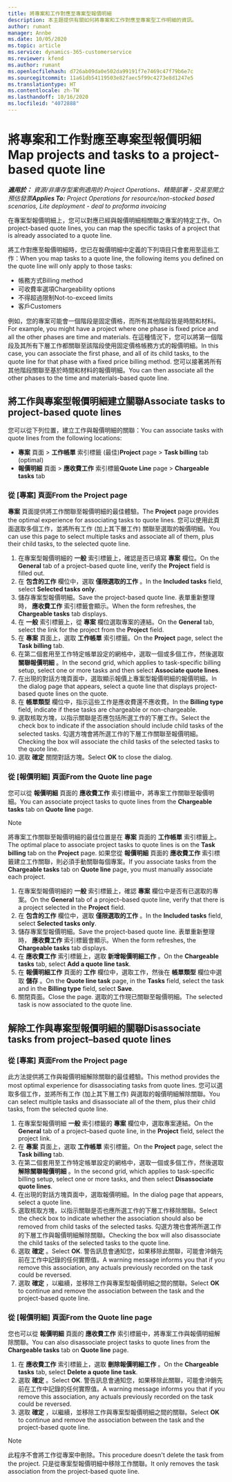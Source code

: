 ```yaml
---
title: 將專案和工作對應至專案型報價明細
description: 本主題提供有關如何將專案和工作對應至專案型工作明細的資訊。
author: rumant
manager: Annbe
ms.date: 10/05/2020
ms.topic: article
ms.service: dynamics-365-customerservice
ms.reviewer: kfend
ms.author: rumant
ms.openlocfilehash: d726ab09da0e502da99191f7e7469c47f79b6e7c
ms.sourcegitcommit: 11a61db54119503e82faec5f99c4273e8d1247e5
ms.translationtype: HT
ms.contentlocale: zh-TW
ms.lasthandoff: 10/16/2020
ms.locfileid: "4072888"
---
```

# <a name="map-projects-and-tasks-to-a-project-based-quote-line"></a><span data-ttu-id="1de89-103">將專案和工作對應至專案型報價明細</span><span class="sxs-lookup"><span data-stu-id="1de89-103">Map projects and tasks to a project-based quote line</span></span>

<span data-ttu-id="1de89-104">_**適用於：** 資源/非庫存型案例適用的 Project Operations、精簡部署 - 交易至開立預估發票_</span><span class="sxs-lookup"><span data-stu-id="1de89-104">_**Applies To:** Project Operations for resource/non-stocked based scenarios, Lite deployment - deal to proforma invoicing_</span></span>

<span data-ttu-id="1de89-105">在專案型報價明細上，您可以對應已經與報價明細相關聯之專案的特定工作。</span><span class="sxs-lookup"><span data-stu-id="1de89-105">On project-based quote lines, you can map the specific tasks of a project that is already associated to a quote line.</span></span>

<span data-ttu-id="1de89-106">將工作對應至報價明細時，您已在報價明細中定義的下列項目只會套用至這些工作：</span><span class="sxs-lookup"><span data-stu-id="1de89-106">When you map tasks to a quote line, the following items you defined on the quote line will only apply to those tasks:</span></span>

- <span data-ttu-id="1de89-107">帳務方式</span><span class="sxs-lookup"><span data-stu-id="1de89-107">Billing method</span></span>
- <span data-ttu-id="1de89-108">可收費率選項</span><span class="sxs-lookup"><span data-stu-id="1de89-108">Chargeability options</span></span>
- <span data-ttu-id="1de89-109">不得超過限制</span><span class="sxs-lookup"><span data-stu-id="1de89-109">Not-to-exceed limits</span></span>
- <span data-ttu-id="1de89-110">客戶</span><span class="sxs-lookup"><span data-stu-id="1de89-110">Customers</span></span>

<span data-ttu-id="1de89-111">例如，您的專案可能會一個階段是固定價格，而所有其他階段皆是時間和材料。</span><span class="sxs-lookup"><span data-stu-id="1de89-111">For example, you might have a project where one phase is fixed price and all the other phases are time and materials.</span></span> <span data-ttu-id="1de89-112">在這種情況下，您可以將第一個階段及其所有下層工作都關聯至該階段使用固定價格帳務方式的報價明細。</span><span class="sxs-lookup"><span data-stu-id="1de89-112">In this case, you can associate the first phase, and all of its child tasks, to the quote line for that phase with a fixed price billing method.</span></span> <span data-ttu-id="1de89-113">您可以接著將所有其他階段關聯至基於時間和材料的報價明細。</span><span class="sxs-lookup"><span data-stu-id="1de89-113">You can then associate all the other phases to the time and materials-based quote line.</span></span>

## <a name="associate-tasks-to-project-based-quote-lines"></a><span data-ttu-id="1de89-114">將工作與專案型報價明細建立關聯</span><span class="sxs-lookup"><span data-stu-id="1de89-114">Associate tasks to project-based quote lines</span></span>

<span data-ttu-id="1de89-115">您可以從下列位置，建立工作與報價明細的關聯：</span><span class="sxs-lookup"><span data-stu-id="1de89-115">You can associate tasks with quote lines from the following locations:</span></span>

- <span data-ttu-id="1de89-116">**專案** 頁面 > **工作帳單** 索引標籤 (最佳)</span><span class="sxs-lookup"><span data-stu-id="1de89-116">**Project** page > **Task billing** tab (optimal)</span></span>
- <span data-ttu-id="1de89-117">**報價明細** 頁面 > **應收費工作** 索引標籤</span><span class="sxs-lookup"><span data-stu-id="1de89-117">**Quote Line** page > **Chargeable tasks** tab</span></span> 

### <a name="from-the-project-page"></a><span data-ttu-id="1de89-118">從 [專案] 頁面</span><span class="sxs-lookup"><span data-stu-id="1de89-118">From the Project page</span></span>

<span data-ttu-id="1de89-119">**專案** 頁面提供將工作關聯至報價明細的最佳體驗。</span><span class="sxs-lookup"><span data-stu-id="1de89-119">The **Project** page provides the optimal experience for associating tasks to quote lines.</span></span> <span data-ttu-id="1de89-120">您可以使用此頁面選取多個工作，並將所有工作 (加上其下層工作) 關聯至選取的報價明細。</span><span class="sxs-lookup"><span data-stu-id="1de89-120">You can use this page to select multiple tasks and associate all of them, plus their child tasks, to the selected quote line.</span></span>

1. <span data-ttu-id="1de89-121">在專案型報價明細的 **一般** 索引標籤上，確認是否已填寫 **專案** 欄位。</span><span class="sxs-lookup"><span data-stu-id="1de89-121">On the **General** tab of a project–based quote line, verify the **Project** field is filled out.</span></span>
2. <span data-ttu-id="1de89-122">在 **包含的工作** 欄位中，選取 **僅限選取的工作** 。</span><span class="sxs-lookup"><span data-stu-id="1de89-122">In the **Included tasks** field, select **Selected tasks only**.</span></span>
3. <span data-ttu-id="1de89-123">儲存專案型報價明細。</span><span class="sxs-lookup"><span data-stu-id="1de89-123">Save the project-based quote line.</span></span> <span data-ttu-id="1de89-124">表單重新整理時， **應收費工作** 索引標籤會顯示。</span><span class="sxs-lookup"><span data-stu-id="1de89-124">When the form refreshes, the **Chargeable tasks** tab displays.</span></span>
4. <span data-ttu-id="1de89-125">在 **一般** 索引標籤上，從 **專案** 欄位選取專案的連結。</span><span class="sxs-lookup"><span data-stu-id="1de89-125">On the **General** tab, select the link for the project from the **Project** field.</span></span>
5. <span data-ttu-id="1de89-126">在 **專案** 頁面上，選取 **工作帳單** 索引標籤。</span><span class="sxs-lookup"><span data-stu-id="1de89-126">On the **Project** page, select the **Task billing** tab.</span></span>
6. <span data-ttu-id="1de89-127">在第二個套用至工作特定帳單設定的網格中，選取一個或多個工作，然後選取 **關聯報價明細** 。</span><span class="sxs-lookup"><span data-stu-id="1de89-127">In the second grid, which applies to task-specific billing setup, select one or more tasks and then select **Associate quote lines**.</span></span>
7. <span data-ttu-id="1de89-128">在出現的對話方塊頁面中，選取顯示報價上專案型報價明細的報價明細。</span><span class="sxs-lookup"><span data-stu-id="1de89-128">In the dialog page that appears, select a quote line that displays project-based quote lines on the quote.</span></span>
8. <span data-ttu-id="1de89-129">在 **帳單類型** 欄位中，指示這些工作是應收費還不應收費。</span><span class="sxs-lookup"><span data-stu-id="1de89-129">In the **Billing type** field, indicate if these tasks are chargeable or non-chargeable.</span></span>
9. <span data-ttu-id="1de89-130">選取核取方塊，以指示關聯是否應包括所選工作的下層工作。</span><span class="sxs-lookup"><span data-stu-id="1de89-130">Select the check box to indicate if the association should include child tasks of the selected tasks.</span></span> <span data-ttu-id="1de89-131">勾選方塊會將所選工作的下層工作關聯至報價明細。</span><span class="sxs-lookup"><span data-stu-id="1de89-131">Checking the box will associate the child tasks of the selected tasks to the quote line.</span></span>
10. <span data-ttu-id="1de89-132">選取 **確定** 關閉對話方塊。</span><span class="sxs-lookup"><span data-stu-id="1de89-132">Select **OK** to close the dialog.</span></span>

### <a name="from-the-quote-line-page"></a><span data-ttu-id="1de89-133">從 [報價明細] 頁面</span><span class="sxs-lookup"><span data-stu-id="1de89-133">From the Quote line page</span></span>

<span data-ttu-id="1de89-134">您可以從 **報價明細** 頁面的 **應收費工作** 索引標籤中，將專案工作關聯至報價明細。</span><span class="sxs-lookup"><span data-stu-id="1de89-134">You can associate project tasks to quote lines from the **Chargeable tasks** tab on **Quote line** page.</span></span>

>[!NOTE]
><span data-ttu-id="1de89-135">將專案工作關聯至報價明細的最佳位置是在 **專案** 頁面的 **工作帳單** 索引標籤上。</span><span class="sxs-lookup"><span data-stu-id="1de89-135">The optimal place to associate project tasks to quote lines is on the **Task billing** tab on the **Project** page.</span></span> <span data-ttu-id="1de89-136">如果您從 **報價明細** 頁面的 **應收費工作** 索引標籤建立工作關聯，則必須手動關聯每個專案。</span><span class="sxs-lookup"><span data-stu-id="1de89-136">If you associate tasks from the **Chargeable tasks** tab on **Quote line** page, you must manually associate each project.</span></span>

1. <span data-ttu-id="1de89-137">在專案型報價明細的 **一般** 索引標籤上，確認 **專案** 欄位中是否有已選取的專案。</span><span class="sxs-lookup"><span data-stu-id="1de89-137">On the **General** tab of a project–based quote line, verify that there is a project selected in the **Project** field.</span></span>
2. <span data-ttu-id="1de89-138">在 **包含的工作** 欄位中，選取 **僅限選取的工作** 。</span><span class="sxs-lookup"><span data-stu-id="1de89-138">In the **Included tasks** field, select **Selected tasks only**.</span></span>
3. <span data-ttu-id="1de89-139">儲存專案型報價明細。</span><span class="sxs-lookup"><span data-stu-id="1de89-139">Save the project-based quote line.</span></span> <span data-ttu-id="1de89-140">表單重新整理時， **應收費工作** 索引標籤會顯示。</span><span class="sxs-lookup"><span data-stu-id="1de89-140">When the form refreshes, the **Chargeable tasks** tab displays.</span></span>
4. <span data-ttu-id="1de89-141">在 **應收費工作** 索引標籤上，選取 **新增報價明細工作** 。</span><span class="sxs-lookup"><span data-stu-id="1de89-141">On the **Chargeable tasks** tab, select **Add a quote line task**.</span></span>
5. <span data-ttu-id="1de89-142">在 **報價明細工作** 頁面的 **工作** 欄位中，選取工作，然後在 **帳單類型** 欄位中選取 **儲存** 。</span><span class="sxs-lookup"><span data-stu-id="1de89-142">On the **Quote line task** page, in the **Tasks** field, select the task and in the **Billing type** field, select **Save**.</span></span> 
6. <span data-ttu-id="1de89-143">關閉頁面。</span><span class="sxs-lookup"><span data-stu-id="1de89-143">Close the page.</span></span> <span data-ttu-id="1de89-144">選取的工作現已關聯至報價明細。</span><span class="sxs-lookup"><span data-stu-id="1de89-144">The selected task is now associated to the quote line.</span></span>

## <a name="disassociate-tasks-from-projectbased-quote-lines"></a><span data-ttu-id="1de89-145">解除工作與專案型報價明細的關聯</span><span class="sxs-lookup"><span data-stu-id="1de89-145">Disassociate tasks from project–based quote lines</span></span>

### <a name="from-the-project-page"></a><span data-ttu-id="1de89-146">從 [專案] 頁面</span><span class="sxs-lookup"><span data-stu-id="1de89-146">From the Project page</span></span>

<span data-ttu-id="1de89-147">此方法提供將工作與報價明細解除關聯的最佳體驗。</span><span class="sxs-lookup"><span data-stu-id="1de89-147">This method provides the most optimal experience for disassociating tasks from quote lines.</span></span> <span data-ttu-id="1de89-148">您可以選取多個工作，並將所有工作 (加上其下層工作) 與選取的報價明細解除關聯。</span><span class="sxs-lookup"><span data-stu-id="1de89-148">You can select multiple tasks and disassociate all of the them, plus their child tasks, from the selected quote line.</span></span>

1. <span data-ttu-id="1de89-149">在專案型報價明細 **一般** 索引標籤的 **專案** 欄位中，選取專案連結。</span><span class="sxs-lookup"><span data-stu-id="1de89-149">On the **General** tab of a project–based quote line, in the **Project** field, select the project link.</span></span>
2. <span data-ttu-id="1de89-150">在 **專案** 頁面上，選取 **工作帳單** 索引標籤。</span><span class="sxs-lookup"><span data-stu-id="1de89-150">On the **Project** page, select the **Task billing** tab.</span></span>
3. <span data-ttu-id="1de89-151">在第二個套用至工作特定帳單設定的網格中，選取一個或多個工作，然後選取 **解除關聯報價明細** 。</span><span class="sxs-lookup"><span data-stu-id="1de89-151">In the second grid, which applies to task-specific billing setup, select one or more tasks, and then select **Disassociate quote lines**.</span></span>
4. <span data-ttu-id="1de89-152">在出現的對話方塊頁面中，選取報價明細。</span><span class="sxs-lookup"><span data-stu-id="1de89-152">In the dialog page that appears, select a quote line.</span></span>
5. <span data-ttu-id="1de89-153">選取核取方塊，以指示關聯是否也應所選工作的下層工作移除關聯。</span><span class="sxs-lookup"><span data-stu-id="1de89-153">Select the check box to indicate whether the association should also be removed from child tasks of the selected tasks.</span></span> <span data-ttu-id="1de89-154">勾選方塊也會將所選工作的下層工作與報價明細解除關聯。</span><span class="sxs-lookup"><span data-stu-id="1de89-154">Checking the box will also disassociate the child tasks of the selected tasks to the quote line.</span></span>
6. <span data-ttu-id="1de89-155">選取 **確定** 。</span><span class="sxs-lookup"><span data-stu-id="1de89-155">Select **OK**.</span></span> <span data-ttu-id="1de89-156">警告訊息會通知您，如果移除此關聯，可能會沖銷先前在工作中記錄的任何實際值。</span><span class="sxs-lookup"><span data-stu-id="1de89-156">A warning message informs you that if you remove this association, any actuals previously recorded on the task could be reversed.</span></span> 
7. <span data-ttu-id="1de89-157">選取 **確定** ，以繼續，並移除工作與專案型報價明細之間的關聯。</span><span class="sxs-lookup"><span data-stu-id="1de89-157">Select **OK** to continue and remove the association between the task and the project-based quote line.</span></span>

### <a name="from-the-quote-line-page"></a><span data-ttu-id="1de89-158">從 [報價明細] 頁面</span><span class="sxs-lookup"><span data-stu-id="1de89-158">From the Quote line page</span></span>

<span data-ttu-id="1de89-159">您也可以從 **報價明細** 頁面的 **應收費工作** 索引標籤中，將專案工作與報價明細解除關聯。</span><span class="sxs-lookup"><span data-stu-id="1de89-159">You can also disassociate project tasks to quote lines from the **Chargeable tasks** tab on **Quote line** page.</span></span>

1. <span data-ttu-id="1de89-160">在 **應收費工作** 索引標籤上，選取 **刪除報價明細工作** 。</span><span class="sxs-lookup"><span data-stu-id="1de89-160">On the **Chargeable tasks** tab, select **Delete a quote line task**.</span></span>
2. <span data-ttu-id="1de89-161">選取 **確定** 。</span><span class="sxs-lookup"><span data-stu-id="1de89-161">Select **OK**.</span></span> <span data-ttu-id="1de89-162">警告訊息會通知您，如果移除此關聯，可能會沖銷先前在工作中記錄的任何實際值。</span><span class="sxs-lookup"><span data-stu-id="1de89-162">A warning message informs you that if you remove this association, any actuals previously recorded on the task could be reversed.</span></span> 
3. <span data-ttu-id="1de89-163">選取 **確定** ，以繼續，並移除工作與專案型報價明細之間的關聯。</span><span class="sxs-lookup"><span data-stu-id="1de89-163">Select **OK** to continue and remove the association between the task and the project-based quote line.</span></span>

>[!NOTE]
> <span data-ttu-id="1de89-164">此程序不會將工作從專案中刪除。</span><span class="sxs-lookup"><span data-stu-id="1de89-164">This procedure doesn't delete the task from the project.</span></span> <span data-ttu-id="1de89-165">只是從專案型報價明細中移除工作關聯。</span><span class="sxs-lookup"><span data-stu-id="1de89-165">It only removes the task association from the project-based quote line.</span></span>
